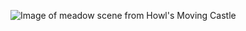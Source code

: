 ![Image of meadow scene from Howl's Moving Castle](https://octodex.github.com/images/pusheencat.png)
